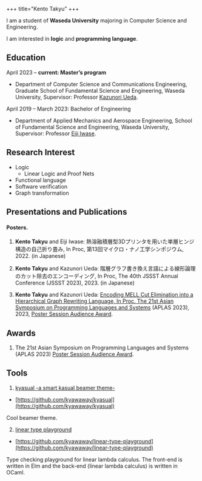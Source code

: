 +++
title="Kento Takyu"
+++


I am a student of **Waseda University** majoring in Computer Science and Engineering.

I am interested in **logic** and **programming language**.

## Education 

April 2023 – **current: Master’s program**

- Department of Computer Science and Communications Engineering, Graduate School of Fundamental Science and Engineering, Waseda University, Supervisor: Professor [Kazunori Ueda](https://www.ueda.info.waseda.ac.jp/~ueda/index.html).

April 2019 – March 2023: Bachelor of Engineering

- Department of Applied Mechanics and Aerospace Engineering, School of Fundamental Science and Engineering, Waseda University, Supervisor: Professor [Eiji Iwase](https://www.iwaselab.amech.waseda.ac.jp/people/professor/).

## Research Interest

- Logic
    - Linear Logic and Proof Nets
- Functional language
- Software verification
- Graph transformation

## Presentations and Publications
<!---
### Material Science
#### Refereed Papers.
#### Posters. 

1. hoge

### Computer Science
#### Refereed Papers.
#### Unrefeeded Papers.
--->
#### Posters.

1. **Kento Takyu** and Eiji Iwase: 熱溶融積層型3Dプリンタを用いた単層ヒンジ構造の自己折り畳み, In Proc, 第13回マイクロ・ナノ工学シンポジウム, 2022. (in Japanese)

2. **Kento Takyu** and Kazunori Ueda: 階層グラフ書き換え言語による線形論理のカット除去のエンコーディング, In Proc, The 40th JSSST Annual Conference (JSSST 2023), 2023. (in Japanese)

3. **Kento Takyu** and Kazunori Ueda: [Encoding MELL Cut Elimination into a Hierarchical Graph Rewriting Language, In Proc. The 21st Asian Symposium on Programming Languages and Systems](https://conf.researchr.org/details/aplas-2023/src-and-posters/4/-Non-SRC-Encoding-MELL-Cut-Elimination-into-a-Hierarchical-Graph-Rewriting-Language) (APLAS 2023), 2023, [Poster Session Audience Award](https://conf.researchr.org/track/aplas-2023/src-and-posters?#audience-awards).

## Awards

1. The 21st Asian Symposium on Programming Languages and Systems (APLAS 2023) [Poster Session Audience Award](https://conf.researchr.org/track/aplas-2023/src-and-posters?#audience-awards).

## Tools

1. [kyasual -a smart kasual beamer theme-](https://kyawaway.github.io/myblog/post-kyasual/)
- <i class="fa-brands fa-github"></i> [https://github.com/kyawaway/kyasual](https://github.com/kyawaway/kyasual)

Cool beamer theme.

2. [linear type playground](https://kyawaway.github.io/linear-type-playground/)
- <i class="fa-brands fa-github"></i> [https://github.com/kyawaway/linear-type-playground](https://github.com/kyawaway/linear-type-playground) 

Type checking playground for linear lambda calculus. The front-end is written in Elm and the back-end (linear lambda calculus) is written in OCaml.


